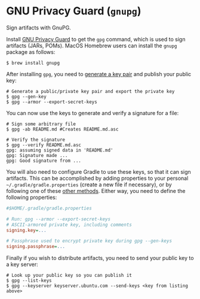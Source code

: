 # GNU Privacy Guard (`gnupg`)

Sign artifacts with GnuPG.

Install [GNU Privacy Guard][gnupg] to get the `gpg` command, which is used to
sign artifacts (JARs, POMs).  MacOS Homebrew users can install the `gnupg`
package as follows:

```shell
$ brew install gnupg
```

After installing `gpg`, you need to
[generate a key pair][sonatype-gpg-generate-keys] and publish your public key:

```shell
# Generate a public/private key pair and export the private key
$ gpg --gen-key
$ gpg --armor --export-secret-keys
```

You can now use the keys to generate and verify a signature for a file:

```shell
# Sign some arbitrary file
$ gpg -ab README.md #Creates README.md.asc

# Verify the signature
$ gpg --verify README.md.asc
gpg: assuming signed data in 'README.md'
gpg: Signature made ...
gpg: Good signature from ...
```

You will also need to configure Gradle to use these keys, so that it can sign
artifacts.  This can be accomplished by adding properties to your personal
`~/.gradle/gradle.properties` (create a new file if necessary), or by following
one of these [other methods][gradle-signing-credentials].  Either way, you need
to define the following properties:

```ini
#$HOME/.gradle/gradle.properties

# Run: gpg --armor --export-secret-keys
# ASCII-armored private key, including comments
signing.key=...

# Passphrase used to encrypt private key during gpg --gen-keys
signing.passphrase=...
```

Finally if you wish to distribute artifacts, you need to send your public key to
a key server:

```shell
# Look up your public key so you can publish it
$ gpg --list-keys
$ gpg --keyserver keyserver.ubuntu.com --send-keys <key from listing above>
```

[gnupg]: https://www.gnupg.org/
[gradle-signing-credentials]: https://docs.gradle.org/current/userguide/signing_plugin.html#sec:signatory_credentials
[sonatype-gpg-generate-keys]: https://central.sonatype.org/publish/requirements/gpg/#generating-a-key-pair
